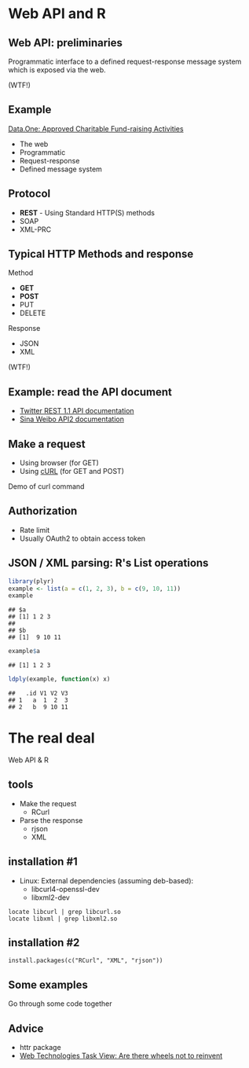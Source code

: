 Web API and R
========================================================

## Web API: preliminaries

Programmatic interface to a defined request-response message system which is exposed via the web.

(WTF!)

## Example

[Data.One: Approved Charitable Fund-raising Activities](http://www.gov.hk/en/theme/psi/datasets/fundraising.htm)

* The web
* Programmatic
* Request-response
* Defined message system

## Protocol

* **REST** - Using Standard HTTP(S) methods
* SOAP
* XML-PRC

## Typical HTTP Methods and response

Method

* **GET**
* **POST**
* PUT
* DELETE

Response

* JSON
* XML

(WTF!)

## Example: read the API document

* [Twitter REST 1.1 API documentation](https://dev.twitter.com/docs/api/1.1)
* [Sina Weibo API2 documentation](http://open.weibo.com/wiki/%E5%BE%AE%E5%8D%9AAPI)

## Make a request

* Using browser (for GET)
* Using [cURL](http://en.wikipedia.org/wiki/CURL) (for GET and POST)

Demo of curl command

## Authorization

* Rate limit
* Usually OAuth2 to obtain access token

## JSON / XML parsing: R's List operations


```r
library(plyr)
example <- list(a = c(1, 2, 3), b = c(9, 10, 11))
example
```

```
## $a
## [1] 1 2 3
## 
## $b
## [1]  9 10 11
```

```r
example$a
```

```
## [1] 1 2 3
```

```r
ldply(example, function(x) x)
```

```
##   .id V1 V2 V3
## 1   a  1  2  3
## 2   b  9 10 11
```

# The real deal

Web API & R

## tools

* Make the request
  * RCurl
* Parse the response
  * rjson
  * XML

## installation #1

* Linux: External dependencies (assuming deb-based):
  * libcurl4-openssl-dev
  * libxml2-dev


```{bash}
locate libcurl | grep libcurl.so
locate libxml | grep libxml2.so
```

## installation #2

```
install.packages(c("RCurl", "XML", "rjson"))
```

## Some examples

Go through some code together

## Advice

* httr package
* [Web Technologies Task View: Are there wheels not to reinvent](http://cran.r-project.org/web/views/WebTechnologies.html)
